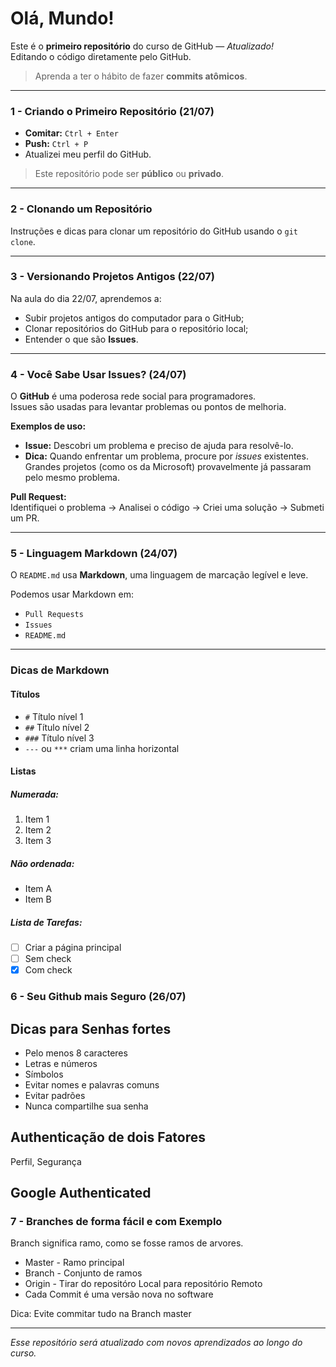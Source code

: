 # Olá, Mundo!

Este é o **primeiro repositório** do curso de GitHub — *Atualizado!*  
Editando o código diretamente pelo GitHub.

> Aprenda a ter o hábito de fazer **commits atômicos**.

---

### 1 - Criando o Primeiro Repositório (21/07)

- **Comitar:** `Ctrl + Enter`  
- **Push:** `Ctrl + P`
- Atualizei meu perfil do GitHub.

> Este repositório pode ser **público** ou **privado**.

---

### 2 - Clonando um Repositório

Instruções e dicas para clonar um repositório do GitHub usando o `git clone`.

---

### 3 - Versionando Projetos Antigos (22/07)

Na aula do dia 22/07, aprendemos a:

- Subir projetos antigos do computador para o GitHub;
- Clonar repositórios do GitHub para o repositório local;
- Entender o que são **Issues**.

---

### 4 - Você Sabe Usar Issues? (24/07)

O **GitHub** é uma poderosa rede social para programadores.  
Issues são usadas para levantar problemas ou pontos de melhoria.

**Exemplos de uso:**

- **Issue:** Descobri um problema e preciso de ajuda para resolvê-lo.
- **Dica:** Quando enfrentar um problema, procure por *issues* existentes.  
  Grandes projetos (como os da Microsoft) provavelmente já passaram pelo mesmo problema.

**Pull Request:**  
Identifiquei o problema → Analisei o código → Criei uma solução → Submeti um PR.

---

### 5 - Linguagem Markdown (24/07)

O `README.md` usa **Markdown**, uma linguagem de marcação legível e leve.

Podemos usar Markdown em:

- `Pull Requests`
- `Issues`
- `README.md`

---

### Dicas de Markdown

#### Títulos

- `#` Título nível 1  
- `##` Título nível 2  
- `###` Título nível 3  
- `---` ou `***` criam uma linha horizontal

#### Listas

##### Numerada:
1. Item 1  
2. Item 2  
3. Item 3

##### Não ordenada:
- Item A  
- Item B

##### Lista de Tarefas:
- [ ] Criar a página principal  
- [ ] Sem check  
- [x] Com check

### 6 - Seu Github mais Seguro (26/07)

## Dicas para Senhas fortes
- Pelo menos 8 caracteres 
- Letras e números 
- Símbolos
- Evitar nomes e palavras comuns 
- Evitar padrões
- Nunca compartilhe sua senha

## Authenticação de dois Fatores
Perfil, Segurança 

## Google Authenticated 

### 7 - Branches de forma fácil e com Exemplo

Branch significa ramo, como se fosse ramos de arvores.

- Master - Ramo principal 
- Branch - Conjunto de ramos
- Origin - Tirar do repositóro Local para repositório Remoto
- Cada Commit é uma versão nova no software


Dica: Evite commitar tudo na Branch master



---

*Esse repositório será atualizado com novos aprendizados ao longo do curso.*


